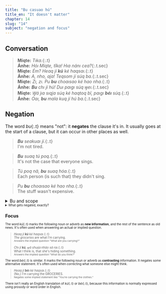 ```yaml
---
title: "Bu casuao hú"
title_en: "It doesn't matter"
chapter: 14
slug: "14"
subject: "negation and focus"
---
```


## Conversation

<!-- <img style="float:right;margin-left:-1em" src="../tika.svg" height="200" alt="Míqte arriving with groceries." /> -->

> **Míqte:** _Tıka._{:.t}<br>
> **Ánhe:** _Hóı Míqte, tîka! Hıa nánı cea?_{:.t.sec}<br>
> **Míqte:** _Ém? Heaq jí **kú** ké haqsaı._{:.t}<br>
> **Ánhe:** _A, nho, aja! Teqsom jí súq ba._{:.t.sec}<br>
> **Míqte:** _Zı, zı. Pu **bu** choaısao ké hao nha._{:.t}<br>
> **Ánhe:** _**Bu** chı jí hú! Duı paıgı súq ꝡeı._{:.t.sec}<br>
> **Míqte:** _Ꝡá jıa sıqja súq ké haqtoq bï, paıgı **béı** <em>súq</em>._{:.t}<br>
> **Ánhe:** _Oaı, **bu** mala kuq jí hú ba._{:.t.sec}

## Negation

The word _bu_{:.t} means "not": it **negates** the clause it's in. It usually goes at the start of a clause, but it can occur in other places as well.

> _**Bu** seakuaı jí._{:.t}<br>
> I'm not tired.

> _**Bu** suaq tú poq._{:.t}<br>
> It's not the case that everyone sings.

> _Tú poq nä, **bu** suaq hóa._{:.t}<br>
> Each person (is such that) they didn't sing.

> _Pu **bu** choaısao ké hao nha._{:.t}<br>
> The stuff wasn't expensive.

<details class="aside grammar" markdown="1">
<summary>Bu and scope</summary>

Just like the quantifying articles _sá_{:.t} wraps its scope island in a "there exists" (∃) and _tú_{:.t} wraps it scope island in a "for all" (∀), the word _bu_{:.t} wraps its scope island in a _not_ (¬).

{:style="text-align:center"}
> <small>Ꝡa chı jí, ꝡá pu <b>bu</b> suaq <b>sá</b> poq da.</small>
>
> <div class="scope t"><span class="sb"><i>Ꝡa</i></span> chı jí, <div class="scope t s2"><span class="sb"><i>ꝡá</i></span> pu <b>bu</b> suaq <b>sá</b> poq</div> da.</div>
>
> <div class="scope t"><span class="sb"><i>&ensp;</i></span>I believe <div class="scope t s2"><span class="sb"><i>¬ ∃p:</i></span><b>p</b> sang.</div></div>
>
> {:style="margin-top:0"}
> <small>I believe nobody sang.

The operators ¬ and ∃p in the formula reflect the order of _bu_{:.t} and _sá_{:.t} in the original sentence. And so if we reorder these words, the meaning changes.

{:style="text-align:center"}
> <small>Ꝡa chı jí, ꝡá <b>sá</b> poq nä pu <b>bu</b> suaq hó da.</small>
>
> <div class="scope t"><span class="sb"><i>Ꝡa</i></span> chı jí, <div class="scope t s2"><span class="sb"><i>ꝡá</i></span> <b>sá</b> poq nä pu <b>bu</b> suaq hó</div> da.</div>
>
> <div class="scope t"><span class="sb"><i>&ensp;</i></span>I believe <div class="scope t s2"><span class="sb"><i>∃p: ¬</i></span><b>p</b> sang.</div></div>
>
> {:style="margin-top:0"}
> <small>I believe there was a person who didn't sing.

</details>

<details class="aside semantics" markdown="1">
<summary>What gets negated, exactly?</summary>

### Episodic sentences

Episodic Toaq sentences claim that certain events exist at some time. That means a simple sentence with _bu_{:.t} (or _sía_{:.t}) claims the non-existence of a certain kind of event.

> _Tı jí Súomıgua._{:.t}<br>
> I was in Finland.<br>
> <small markdown="1">There exists some event _e_ at time _t_ of me being in Finland.</small>

> _**Bu** tı jí Súomıgua._{:.t}<br>
> I wasn't in Finland.<br>
> <small markdown="1">**It's false that** there exists some event _e_ at time _t_ of me being in Finland.</small>

Because this variable _t_ is a ["vague, definite" time](../8), we don't claim that we _never_ were or _never_ will be in Finland — only that it didn't happen within the time we are talking about.

If there are other quantifiers, _bu_{:.t} may negate a larger claim:

> _Geq jí tú lıq._{:.t}<br>
> I met every woman.<br>
> <small markdown="1">For each woman _L_, there exists some event _e_ at time _t_ of me meeting _L_.</small>
>
> _**Bu** geq jí tú lıq._{:.t}<br>
> It's false that I met every woman.<br>
> <small markdown="1">**It's false that**, for each woman _L_, there exists some event _e_ at time _t_ of me meeting _L_.</small>

(By the way, when a sentence refers to a "vague definite time" _t_, we take this to be the same _t_ for the whole sentence, across all assignments of variables: _Geq jí tú lıq_{:.t} comes with a guarantee that "the time we are talking about" isn't different from one woman to the next.)

### Generic sentences

In generic sentences, _he_{:.t} also acts as a scope operator, and so the order of it and _bu_{:.t} matters:

> _He **bu** jaı báq poq._{:.t}<br>
> People are unhappy.<br>
> <small markdown="1">It's true that, as a rule, there are **no** events of people being happy.</small>

> _**Bu** he jaı báq poq._{:.t}<br>
> People aren't happy.<br>
> <small markdown="1">It is **not** true that, as a rule, there are events of people being happy.</small>

### Tense

It usually doesn't matter which way around _bu_{:.t} and the tense word are.

> _**Bu** naı casuao hú._{:.t}<br>
> _Naı **bu** casuao hú._{:.t}<br>
> (**¬** ∃e) That doesn't matter now.

But if it's an existential tense, like _mala_{:.t}, the order matters, just like it does between _bu_{:.t} and _sá_{:.t}.

> _**Bu** <span class="s2">mala</span> casuao hú._{:.t}<br>
> (**¬** <span class="s2">∃t</span> ∃e) That has never mattered.
>
> _<span class="s2">Mala</span> **bu** casuao hú._{:.t}<br>
> (<span class="s2">∃t</span> **¬** ∃e) One time, that didn't matter.

</details>

## Focus

The word _kú_{:.t} marks the following noun or adverb as **new information**, and the rest of the sentence as old news. It's often used when answering an actual or implied question.

> _Heaq jí **kú** ké haqsaı._{:.t}<br>
> _The groceries_ are what I'm carrying.<br>
> <small>Answers the implied question "What are you carrying?"</small>
>
> _Chı jí **kú**, ꝡá shuıja nháo sá raı._{:.t}<br>
> What I think is, that she's hiding something.<br>
> <small>Answers the implied question "What do you think?"</small>

The word _béı_{:.t} is similar. It marks the following noun or adverb as **contrasting** information. It negates some alternative statement. It's often used when correcting what someone else might think.

> _Heaq jí **béı** <em>ké haqsaı</em>._{:.t}<br>
> (No,) I'm carrying the GROCERIES.<br>
> <small>Negates some implied statement like "You're carrying the clothes."</small>

There isn't really an English translation of _kú_{:.t} or _béı_{:.t}, because this information is normally expressed using prosody or word order in English.
